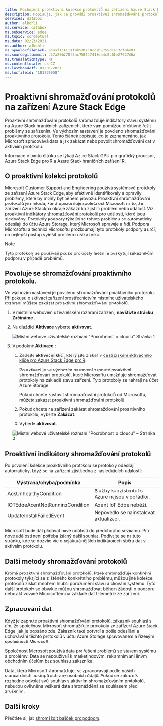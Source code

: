 ```yaml
---
title: Pochopení proaktivní kolekce protokolů na zařízení Azure Stack Edge pro
description: Popisuje, jak se provádí proaktivní shromažďování protokolů na zařízeních Azure Stack Edge pro a jejich zakázání.
services: databox
author: alkohli
ms.service: databox
ms.subservice: edge
ms.topic: conceptual
ms.date: 02/23/2021
ms.author: alkohli
ms.openlocfilehash: 064af116112f0b530ac0cc9b5755dcec2cf0bd07
ms.sourcegitcommit: c27a20b278f2ac758447418ea4c8c61e27927d6a
ms.translationtype: MT
ms.contentlocale: cs-CZ
ms.lasthandoff: 03/03/2021
ms.locfileid: "101722058"
---
```

# <a name="proactive-log-collection-on-your-azure-stack-edge-device"></a>Proaktivní shromažďování protokolů na zařízení Azure Stack Edge

Proaktivní shromažďování protokolů shromažďuje indikátory stavu systému na Azure Stack hraničních zařízeních, které vám pomůžou efektivně řešit problémy se zařízením. Ve výchozím nastavení je povoleno shromažďování proaktivního protokolu. Tento článek popisuje, co je zaznamenáno, jak Microsoft zpracovává data a jak zakázat nebo povolit shromažďování dat v aktivním protokolu. 

Informace v tomto článku se týkají Azure Stack GPU pro grafický procesor, Azure Stack Edge pro R a Azure Stack hraničních zařízení R.

## <a name="about-proactive-log-collection"></a>O proaktivní kolekci protokolů

Microsoft Customer Support and Engineering používá systémové protokoly ze zařízení Azure Stack Edge, aby efektivně identifikovaly a opravily problémy, které by mohly být během provozu. Proaktivní shromažďování protokolů je metoda, která upozorňuje společnost Microsoft na to, že zařízení Azure Stackho okraje zákazníka zjistilo problém nebo událost. Viz [proaktivní indikátory shromažďování protokolů](#proactive-log-collection-indicators) pro události, které jsou sledovány. Protokoly podpory týkající se tohoto problému se automaticky odesílají do účtu Azure Storage, který Microsoft spravuje a řídí. Podpora Microsoftu a technici Microsoftu prozkoumají tyto protokoly podpory a určí, co nejlepší postup vyřešit problém u zákazníka.

> [!NOTE]
> Tyto protokoly se používají pouze pro účely ladění a poskytují zákazníkům podporu v případě problémů.


## <a name="enabling-proactive-log-collection"></a>Povoluje se shromažďování proaktivního protokolu.

Ve výchozím nastavení je povoleno shromažďování proaktivního protokolu. Při pokusu o aktivaci zařízení prostřednictvím místního uživatelského rozhraní můžete zakázat proaktivní shromažďování protokolů. 

1. V místním webovém uživatelském rozhraní zařízení, **navštivte stránku Začínáme** .

2. Na dlaždici **Aktivace** vyberte **aktivovat**. 

    ![Místní webové uživatelské rozhraní "Podrobnosti o cloudu" Stránka 1](./media/azure-stack-edge-pro-r-deploy-activate/activate-1.png)

3. V podokně **Aktivace** :

   1. Zadejte **aktivační klíč** , který jste získali v [části získání aktivačního klíče pro Azure Stack Edge pro R](azure-stack-edge-pro-r-deploy-prep.md#get-the-activation-key).

      Po aktivaci je ve výchozím nastavení zapnuté proaktivní shromažďování protokolů, které Microsoftu umožňuje shromažďovat protokoly na základě stavu zařízení. Tyto protokoly se nahrají na účet Azure Storage. 

      Pokud chcete zastavit shromažďování protokolů od Microsoftu, můžete zakázat proaktivní shromažďování protokolů.

   1. Pokud chcete na zařízení zakázat shromažďování proaktivního protokolu, vyberte **Zakázat**.

   1. Vyberte **aktivovat**.

   ![Místní webové uživatelské rozhraní "Podrobnosti o cloudu" – Stránka 2](./media/azure-stack-edge-pro-r-deploy-activate/activate-2.png)

## <a name="proactive-log-collection-indicators"></a>Proaktivní indikátory shromažďování protokolů

Po povolení kolekce proaktivního protokolu se protokoly odesílají automaticky, když se na zařízení zjistí jedna z následujících událostí:  


|Výstraha/chyba/podmínka  |Popis  |
|---------|---------|
|AcsUnhealthyCondition     |Služby konzistentní s Azure nejsou v pořádku.         |
|IOTEdgeAgentNotRunningCondition      |Agent IoT Edge neběží.         |
|UpdateInstallFailedEvent | Nepovedlo se nainstalovat aktualizaci.        |

 
Microsoft bude dál přidávat nové události do předchozího seznamu. Pro nové události není potřeba žádný další souhlas. Podívejte se na tuto stránku, kde se dozvíte víc o nejaktuálnějších indikátorech sběru dat v aktivním protokolu.    
 

## <a name="other-log-collection-methods"></a>Další metody shromažďování protokolů

Kromě proaktivní shromažďování protokolů, které shromažďuje konkrétní protokoly týkající se zjištěného konkrétního problému, můžou jiné kolekce protokolů získat mnohem hlubší porozumění stavu a chování systému. Tyto další protokoly se obvykle můžou shromažďovat během žádosti o podporu nebo aktivované Microsoftem na základě dat telemetrie ze zařízení.

## <a name="handling-data"></a>Zpracování dat

Když je zapnuté proaktivní shromažďování protokolů, zákazník souhlasí s tím, že společnost Microsoft shromažďuje protokoly ze zařízení Azure Stack Edge, jak je popsáno zde. Zákazník také potvrdí a pošle odesílání a uchovávání těchto protokolů v účtu Azure Storage spravovaném a řízeným společností Microsoft.

Společnost Microsoft používá data pro řešení problémů se stavem systému a problémy. Data se nepoužívají k marketingovým, reklamním ani jiným obchodním účelům bez souhlasu zákazníka. 

Data, která Microsoft shromažďuje, se zpracovávají podle našich standardních postupů ochrany osobních údajů. Pokud se zákazník rozhodne odvolat svůj souhlas s aktivním shromažďováním protokolů, nebudou ovlivněna veškerá data shromážděná se souhlasem před zrušením.

## <a name="next-steps"></a>Další kroky

Přečtěte si, jak [shromáždit balíček pro podporu](azure-stack-edge-gpu-troubleshoot.md#collect-support-package).